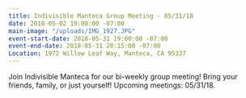 ```yaml
---
title: Indivisible Manteca Group Meeting - 05/31/18
date: 2018-05-02 19:00:00 -07:00
main-image: "/uploads/IMG_1927.JPG"
event-start-date: 2018-05-31 19:00:00 -07:00
event-end-date: 2018-05-31 20:15:00 -07:00
Location: 1972 Willow Leaf Way, Manteca, CA 95337
---
```


Join Indivisible Manteca for our bi-weekly group meeting! Bring your friends, family, or just yourself!  Upcoming meetings: 05/31/18.